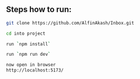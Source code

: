 ## **Steps how to run:**
   ```bash
   git clone https://github.com/AlfinAkash/Inbox.git

   cd into project

   run `npm install`

   run `npm run dev`

   now open in browser 
   http://localhost:5173/
